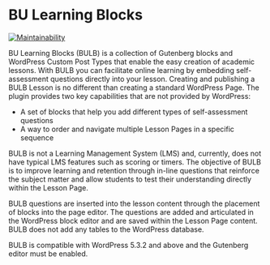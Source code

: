 # BU Learning Blocks

[![Maintainability](https://api.codeclimate.com/v1/badges/b920b4489aa4ded7bd77/maintainability)](https://codeclimate.com/github/bu-ist/bu-learning-blocks/maintainability)

BU Learning Blocks (BULB) is a collection of Gutenberg blocks and WordPress Custom Post Types that enable the easy creation of academic lessons. With BULB you can facilitate online learning by embedding self-assessment questions directly into your lesson. Creating and publishing a BULB Lesson is no different than creating a standard WordPress Page. The plugin provides two key capabilities that are not provided by WordPress:

- A set of blocks that help you add different types of self-assessment questions
- A way to order and navigate multiple Lesson Pages in a specific sequence

BULB is not a Learning Management System (LMS) and, currently, does not have typical LMS features such as scoring or timers. The objective of BULB is to improve learning and retention through in-line questions that reinforce the subject matter and allow students to test their understanding directly within the Lesson Page.

BULB questions are inserted into the lesson content through the placement of blocks into the page editor. The questions are added and articulated in the WordPress block editor and are saved within the Lesson Page content. BULB does not add any tables to the WordPress database.

BULB is compatible with WordPress 5.3.2 and above and the Gutenberg editor must be enabled.
